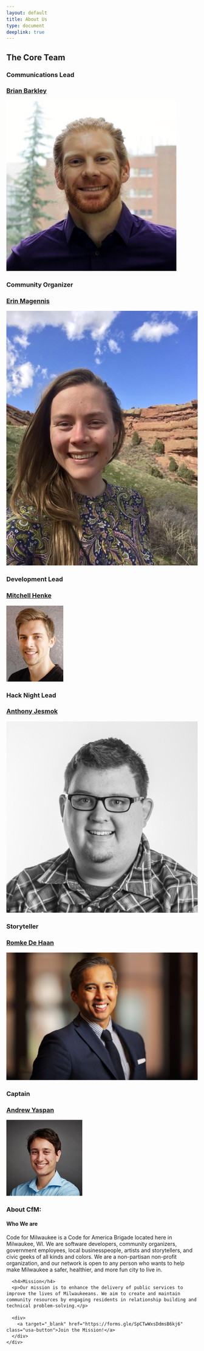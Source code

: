 ```yaml
---
layout: default
title: About Us
type: document
deeplink: true
---
```


<div class="grid-container">
  <div class="grid-row">
    <div class="mobile-lg:grid-col-8">
      <h2>The Core Team</h2>
    </div>
  </div>

  <div class="grid-row grid-gap-1">
    <div class="mobile-lg:grid-col-3">
      <h3>Communications Lead</h3>
      <h3><a href="https://www.linkedin.com/in/barkleybg/">Brian Barkley</a></h3>
    </div>
    <div class="mobile-lg:grid-col-3">
       <div class="headshot_back">
          <img class ="headshot-img " src="images/headshots/Brian.jpg">
      </div>
    </div>
    <div class="mobile-lg:grid-col-3">
      <h3>Community Organizer</h3>
      <h3><a href="https://www.linkedin.com/in/erinmagennis/">Erin Magennis</a></h3>
    </div>
    <div class="mobile-lg:grid-col-3">
      <div class="headshot_back">
        <img class ="headshot-img " src="images/headshots/Erin M. Headshot.JPG">
      </div>
    </div>
  </div>

  <div class="grid-row grid-gap-1 margin-top-2">
    <div class="mobile-lg:grid-col-3">
      <h3>Development Lead</h3>
      <h3><a href="https://www.linkedin.com/in/mitchellhenke/">Mitchell Henke</a></h3>
    </div>
    <div class="mobile-lg:grid-col-3">
       <div class="headshot_back">
        <img class ="headshot-img " src="images/headshots/mitch_headshot.jpg">
      </div>
    </div>
    <div class="mobile-lg:grid-col-3">
      <h3>Hack Night Lead</h3>
      <h3><a href="https://www.linkedin.com/in/jesmok/">Anthony Jesmok</a></h3>
    </div>
    <div class="mobile-lg:grid-col-3">
       <div class="headshot_back">
        <img class ="headshot-img " src="images/headshots/Anthony Jesmok.jpeg">
      </div>
    </div>
  </div>

  <div class="grid-row grid-gap-1 margin-top-2">
    <div class="mobile-lg:grid-col-3">
      <h3>Storyteller</h3>
      <h3><a href="https://www.linkedin.com/in/romkedehaan/">Romke De Haan</a></h3>
    </div>
    <div class="mobile-lg:grid-col-3">
       <div class="headshot_back">
        <img class ="headshot-img " src="images/headshots/Romke-de-Haan-Preferred.jpg">
      </div>
    </div>
    <div class="mobile-lg:grid-col-3">
      <h3>Captain</h3>
      <h3><a href="https://www.linkedin.com/in/andrew-yaspan/">Andrew Yaspan</a></h3>
    </div>
    <div class="mobile-lg:grid-col-3">
       <div class="headshot_back">
        <img class ="headshot-img " src="images/headshots/Andrew.jpg">
      </div>
    </div>
  </div>

  <div class="grid-row">
    <div class="mobile-lg:grid-col-8">
      <h3>About CfM:</h3>
      <h4>Who We are</h4>
      <p>Code for Milwaukee is a Code for America Brigade located here in Milwaukee, WI. We are software developers, community organizers, government employees, local businesspeople, artists and storytellers, and civic geeks of all kinds and colors. We are a non-partisan non-profit organization, and our network is open to any person who wants to help make Milwaukee a safer, healthier, and more fun city to live in.</p>

      <h4>Mission</h4>
      <p>Our mission is to enhance the delivery of public services to improve the lives of Milwaukeeans. We aim to create and maintain community resources by engaging residents in relationship building and technical problem-solving.</p>

      <div>
        <a target="_blank" href="https://forms.gle/SpCTwWxsDdmsB6kj6" class="usa-button">Join the Mission!</a>
      </div>
    </div>
  </div>
</div>
<!-- ## Open Positions

### Treasurer

#### Opportunity: 

Code for Milwaukee (CfM) is looking for a Treasurer to help guide the financial side of our non-profit efforts. This is an unpaid, volunteer position. The Treasurer is a member of the CfM Core Team, and will report primarily to Brigade Captain Andrew Yaspan. To apply please fill out [this brief form](https://docs.google.com/forms/d/e/1FAIpQLSdFK33qZQOhhGHSHFsMyidTgPU_kIOt6TBD7xirXUI_OaQXvw/viewform). Application is due by Sunday, November 10th at 11:59pm. 

#### Roles and responsibilities:

At current, roles and responsibilities include:

- Managing receipts, budget, and bank account, and disbursing funds. 
- Helping to arrange food at CfM’s major events (like our monthly Hack Nights)
- Securing sponsorship or grants: 
    - For CfM’s major events
    - For project infrastructure (paying for web hosting or services like AWS) 
- Planning for future financial needs (larger events, growth objectives, etc)
- Collaborating with other CfM Core Team members
- Innovating on the above items to make planning and funding as streamlined as possible
- Assisting in upgrading our financial infrastructure 
     - CfM is exploring options to become a 501(c)3 or other protected non-profit status. Applicants for the Treasurer position should also be prepared to help CfM to apply for protected status and to operate under this status.
- Attending our major events (e.g., monthly Hack Nights) whenever possible


#### Estimated hours: 
Often 5-15 hours in a typical month (but can be as low as 1 hour if you help us to get our finances in order)

#### Desired competencies:

- Balancing a budget
- Fundraising 
- Good electronic communication 
- Nice human 
- **Coding and Programming skills are** *NOT* **required for this position.** 

#### Benefits:
Through this role, you will have a direct impact on improving the lives of people in Milwaukee and help ensure that Code for Milwaukee’s initiatives can be sustainable to have a lasting impact. This position can additionally serve as a stepping stone to further connections within technology, politics, and the non-profit sector at large.  -->

